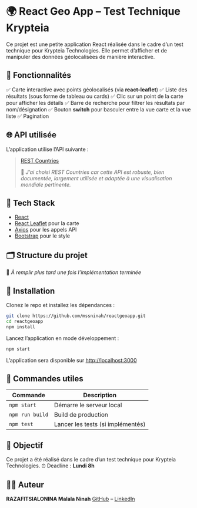 
# 🌍 React Geo App – Test Technique Krypteia

Ce projet est une petite application React réalisée dans le cadre d’un test technique pour Krypteia Technologies.
Elle permet d’afficher et de manipuler des données géolocalisées de manière interactive.

## 🚀 Fonctionnalités

✅ Carte interactive avec points géolocalisés (via **react-leaflet**)
✅ Liste des résultats (sous forme de tableau ou cards)
✅ Clic sur un point de la carte pour afficher les détails
✅ Barre de recherche pour filtrer les résultats par nom/désignation
✅ Bouton **switch** pour basculer entre la vue carte et la vue liste
✅ Pagination 

## 🌐 API utilisée

L’application utilise l’API suivante :

> [REST Countries](https://restcountries.com)
>
> 📝 *J’ai choisi REST Countries car cette API est robuste, bien documentée, largement utilisée et adaptée à une visualisation mondiale pertinente.*

## 🧰 Tech Stack

* [React](https://react.dev/)
* [React Leaflet](https://react-leaflet.js.org/) pour la carte
* [Axios](https://axios-http.com/) pour les appels API
* [Bootstrap](https://getbootstrap.com/) pour le style

## 🗂️ Structure du projet

📌 *À remplir plus tard une fois l’implémentation terminée*

## 🔧 Installation

Clonez le repo et installez les dépendances :

```bash
git clone https://github.com/mssninah/reactgeoapp.git
cd reactgeoapp
npm install
```

Lancez l’application en mode développement :

```bash
npm start
```

L’application sera disponible sur [http://localhost:3000](http://localhost:3000)

## 📜 Commandes utiles

| Commande        | Description                       |
| --------------- | --------------------------------- |
| `npm start`     | Démarre le serveur local          |
| `npm run build` | Build de production               |
| `npm test`      | Lancer les tests (si implémentés) |

## 🎯 Objectif

Ce projet a été réalisé dans le cadre d’un test technique pour Krypteia Technologies.
⏰ Deadline : **Lundi 8h**

## 👨‍💻 Auteur

**RAZAFITSIALONINA Malala Ninah**
[GitHub](https://github.com/mssninah) – [LinkedIn](https://linkedin.com/in/razafitsialonina-ninah)
